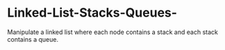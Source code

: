 # Linked-List-Stacks-Queues-
Manipulate a linked list where each node contains a stack and each stack contains a queue.
